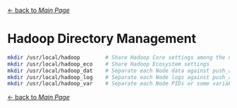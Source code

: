 [← back to *Main Page*](https://github.com/dawkiny/Hadoop/blob/master/README.md)


# Hadoop Directory Management

```sh
mkdir /usr/local/hadoop        # Share Hadoop Core settings among the nodes
mkdir /usr/local/hadoop_eco    # Share Hadoop Ecosystem settings
mkdir /usr/local/hadoop_dat    # Separate each Node data against push_all.sh
mkdir /usr/local/hadoop_log    # Separate each Node logs against push_all.sh
mkdir /usr/local/hadoop_var    # Separate each Node PIDs or some variables against push_all.sh
```

[← back to *Main Page*](https://github.com/dawkiny/Hadoop/blob/master/README.md)
